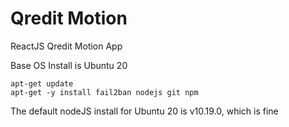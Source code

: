 # Qredit Motion
ReactJS Qredit Motion App

Base OS Install is Ubuntu 20

```
apt-get update
apt-get -y install fail2ban nodejs git npm
```

The default nodeJS install for Ubuntu 20 is v10.19.0, which is fine



